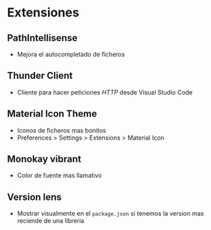 # Extensiones

## PathIntellisense

- Mejora el autocompletado de ficheros

## Thunder Client

- Cliente para hacer peticiones _HTTP_ desde Visual Studio Code

## Material Icon Theme

- Iconos de ficheros mas bonitos
- Preferences > Settings > Extensions > Material Icon

## Monokay vibrant

- Color de fuente mas llamativo

## Version lens

- Mostrar visualmente en el `package.json` si tenemos la version mas reciende de una libreria
